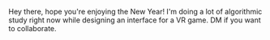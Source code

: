 Hey there, hope you're enjoying the New Year! I'm doing a lot of algorithmic study right now while designing an interface for a VR game. DM if you want to collaborate.

